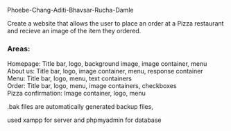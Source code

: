 Phoebe-Chang-Aditi-Bhavsar-Rucha-Damle

Create a website that allows the user to place an order at a Pizza restaurant and recieve an image of the item they ordered.

### Areas: ###
Homepage: Title bar, logo, background image, 
image container, menu  
About us: Title bar, logo, image container,
menu, response container  
Menu: Title bar, logo, menu, text containers  
Order: Title bar, logo, menu, image containers,
checkboxes  
Pizza confirmation: Image container, logo, menu

.bak files are automatically generated backup files,

used xampp for server and phpmyadmin for database
